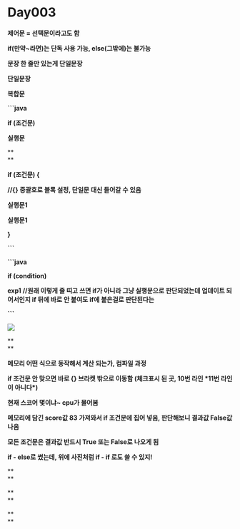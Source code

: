 # Day003

**제어문 = 선택문이라고도 함**

**if\(만약~라면\)는 단독 사용 가능, else\(그밖에\)는 불가능**

**문장 한 줄만 있는게 단일문장**

**단일문장**

**복합문**



**\`\`\`java**

**if \(조건문\)**

**실행문**

**  
**

**if \(조건문\) {**

**//{} 중괄호로 블록 설정, 단일문 대신 들어갈 수 있음**

**실행문1**

**실행문1**

**}**

**\`\`\`**

**\`\`\`java**

**if \(condition\)**



**exp1 //원래 이렇게 줄 띠고 쓰면 if가 아니라 그냥 실행문으로 판단되었는데 업데이트 되어서인지 if 뒤에 바로 안 붙여도 if에 붙은걸로 판단된다는**

**\`\`\`**

![](https://lh4.googleusercontent.com/3HeJvNjP0f0wtRMnLsr4a155T67VenHER_ttL7-o-8Lz6sef30OJsy1EXWn5X8dNZ_QRlnkosma2jZ4iXITCwhXWHoX7gz_DNO0kSfqhVGEYoPC5ktjJzT5OoYZaNbuC_x7GCuIM)

**  
**

**메모리 어떤 식으로 동작해서 계산 되는가, 컴파일 과정**

**if 조건문 안 맞으면 바로 {} 브라켓 밖으로 이동함 \(체크표시 된 곳, 10번 라인 \*11번 라인이 아니다\*\)**



**현재 스코어 몇이냐~ cpu가 물어봄**

**메모리에 담긴 score값 83 가져와서 if 조건문에 집어 넣음, 판단해보니 결과값 False값 나옴**



**모든 조건문은 결과값 반드시 True 또는 False로 나오게 됨**

**if - else로 썼는데, 위에 사진처럼 if - if 로도 쓸 수 있지!**

**  
**

**  
**

**  
**


